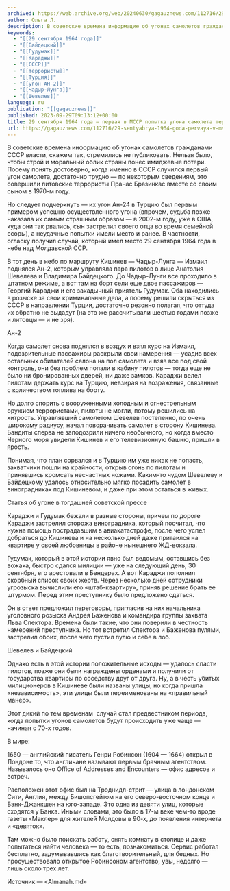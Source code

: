 ```yaml
---
archived: https://web.archive.org/web/20240630/gagauznews.com/112716/29-sentyabrya-1964-goda-pervaya-v-mssr-popytka-ugona-samoleta-terroristami.html
author: Ольга Л.
description: В советские времена информацию об угонах самолетов гражданами СССР власти, скажем так, стремились не публиковать. Нельзя было, чтобы строй и моральный облик страны понес имиджевые потери. Посему понять достоверно, когда именно в СССР случился первый угон самолета, достаточно трудно — по некоторым сведениям, это совершили литовские террористы Пранас Бразинкас вместе со своим сыном в 1970-м году. Но следует подчеркнуть — их угон Ан-24 в Турцию был первым примером успешно осуществленного угона (впрочем, судьба позже наказала их самым страшным образом — в 2002-м году, уже в США, куда они так рвались, сын застрелил своего отца во время семейной ссоры), а неудачные […]
keywords:
  - "[[29 сентября 1964 года]]"
  - "[[Байдецкий]]"
  - "[[Гудумак]]"
  - "[[Караджи]]"
  - "[[СССР]]"
  - "[[террористы]]"
  - "[[Турция]]"
  - "[[угон АН-2]]"
  - "[[Чадыр-Лунга]]"
  - "[[Шевелев]]"
language: ru
publication: "[[gagauznews]]"
published: 2023-09-29T09:13:12+00:00
title: 29 сентября 1964 года — первая в МССР попытка угона самолета террористами
url: https://gagauznews.com/112716/29-sentyabrya-1964-goda-pervaya-v-mssr-popytka-ugona-samoleta-terroristami.html
---
```


В советские времена информацию об угонах самолетов гражданами СССР власти, скажем так, стремились не публиковать. Нельзя было, чтобы строй и моральный облик страны понес имиджевые потери. Посему понять достоверно, когда именно в СССР случился первый угон самолета, достаточно трудно — по некоторым сведениям, это совершили литовские террористы Пранас Бразинкас вместе со своим сыном в 1970-м году.

Но следует подчеркнуть — их угон Ан-24 в Турцию был первым примером успешно осуществленного угона (впрочем, судьба позже наказала их самым страшным образом — в 2002-м году, уже в США, куда они так рвались, сын застрелил своего отца во время семейной ссоры), а неудачные попытки имели место и ранее. В частности, огласку получил случай, который имел место 29 сентября 1964 года в небе над Молдавской ССР.

В тот день в небо по маршруту Кишинев — Чадыр-Лунга — Измаил поднялся Ан-2, которым управляла пара пилотов в лице Анатолия Шевелева и Владимира Байдецкого. До Чадыр-Лунги все проходило в штатном режиме, а вот там на борт сели еще двое пассажиров — Георгий Караджи и его закадычный приятель Гудумак. Оба находились в розыске за свои криминальные дела, а посему решили скрыться из СССР в направлении Турции, достаточно резонно полагая, что оттуда их обратно не выдадут (на это же рассчитывали шестью годами позже и литовцы — и не зря).

Ан-2

Когда самолет снова поднялся в воздух и взял курс на Измаил, подозрительные пассажиры раскрыли свои намерения — усадив всех остальных обитателей салона на пол самолета и взяв все под свой контроль, они без проблем попали в кабину пилотов — тогда еще не было ни бронированных дверей, ни даже замков. Караджи велел пилотам держать курс на Турцию, невзирая на возражения, связанные с количеством топлива на борту.

Но долго спорить с вооруженными холодным и огнестрельным оружием террористами, пилоты не могли, потому решились на хитрость. Управлявший самолетом Шевелев постепенно, по очень широкому радиусу, начал поворачивать самолет в сторону Кишинева. Бандиты сперва не заподозрили ничего необычного, но когда вместо Черного моря увидели Кишинев и его телевизионную башню, пришли в ярость.

Понимая, что план сорвался и в Турцию им уже никак не попасть, захватчики пошли на крайности, открыв огонь по пилотам и принявшись кромсать несчастных ножами. Каким-то чудом Шевелеву и Байдецкому удалось относительно мягко посадить самолет в виноградниках под Кишиневом, и даже при этом остаться в живых.

Статья об угоне в тогдашней советской прессе

Караджи и Гудумак бежали в разные стороны, причем по дороге Караджи застрелил сторожа виноградника, который посчитал, что нужна помощь пострадавшим в авиакатастрофе, после чего успел добраться до Кишинева и на несколько дней даже притаился на квартире у своей любовницы в районе нынешнего ЖД-вокзала.

Гудумак, который в этой истории явно был ведомым, оставшись без вожака, быстро сдался милиции — уже на следующий день, 30 сентября, его арестовали в Бендерах. А вот Караджи пополнил скорбный список своих жертв. Через несколько дней сотрудники угрозыска вычислили его «штаб-квартиру», приняв решение брать ее штурмом. Перед этим преступнику было предложено сдаться.

Он в ответ предложил переговоры, пригласив на них начальника уголовного розыска Андрея Баженова и командира группы захвата Льва Спектора. Времена были такие, что они поверили в честность намерений преступника. Но тот встретил Спектора и Баженова пулями, застрелил обоих, после чего пустил пулю и себе в лоб.

Шевелев и Байдецкий

Однако есть в этой истории положительные исходы — удалось спасти пилотов, позже они были награждены орденами и получили от государства квартиры по соседству друг от друга. Ну, а в честь убитых милиционеров в Кишиневе были названы улицы, но когда пришла «независимость», эти улицы были переименованы на «правильный манер».

Этот дикий по тем временам  случай стал предвестником периода, когда попытки угонов самолетов будут происходить уже чаще — начиная с 70-х годов.

В мире:

1650 — английский писатель Генри Робинсон (1604 — 1664) открыл в Лондоне то, что англичане называют первым брачным агентством. Называлось оно Office of Addresses and Encounters — офис адресов и встреч.

Расположен этот офис был на Трэднидл-стрит — улица в лондонском Сити, Англия, между Бишопсгейтом на его северо-восточном конце и Бэнк-Джанкшен на юго-западе. Это одна из девяти улиц, которые сходятся у Банка. Иными словами, это было в 17-м веке чем-то вроде газеты «Маклер» для жителей Молдовы в 90-х, до появления интернета и «девяток».

Там можно было поискать работу, снять комнату в столице и даже попытаться найти человека — то есть, познакомиться. Сервис работал бесплатно, задумывавшись как благотворительный, для бедных. Но просуществовало открытое Робинсоном агентство, увы, недолго — лишь около трех лет.

Источник — «Almanah.md»